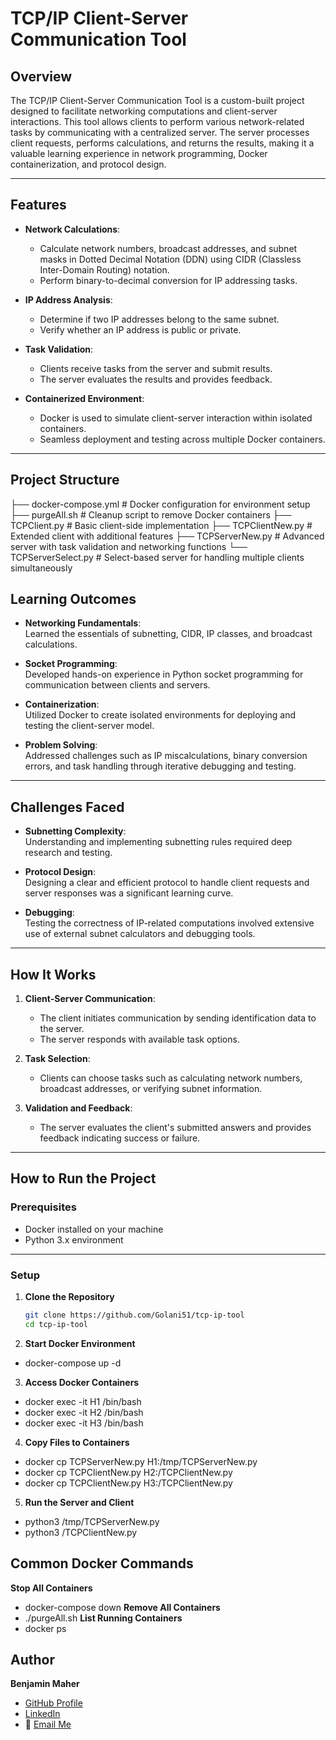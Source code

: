 # TCP/IP Client-Server Communication Tool

## Overview
The TCP/IP Client-Server Communication Tool is a custom-built project designed to facilitate networking computations and client-server interactions. This tool allows clients to perform various network-related tasks by communicating with a centralized server. The server processes client requests, performs calculations, and returns the results, making it a valuable learning experience in network programming, Docker containerization, and protocol design.

---

## Features
- **Network Calculations**:  
  - Calculate network numbers, broadcast addresses, and subnet masks in Dotted Decimal Notation (DDN) using CIDR (Classless Inter-Domain Routing) notation.
  - Perform binary-to-decimal conversion for IP addressing tasks.  

- **IP Address Analysis**:  
  - Determine if two IP addresses belong to the same subnet.  
  - Verify whether an IP address is public or private.  

- **Task Validation**:  
  - Clients receive tasks from the server and submit results.  
  - The server evaluates the results and provides feedback.  

- **Containerized Environment**:  
  - Docker is used to simulate client-server interaction within isolated containers.  
  - Seamless deployment and testing across multiple Docker containers.

---

## Project Structure
├── docker-compose.yml    # Docker configuration for environment setup
├── purgeAll.sh           # Cleanup script to remove Docker containers
├── TCPClient.py          # Basic client-side implementation
├── TCPClientNew.py       # Extended client with additional features
├── TCPServerNew.py       # Advanced server with task validation and networking functions
└── TCPServerSelect.py    # Select-based server for handling multiple clients simultaneously

## Learning Outcomes
- **Networking Fundamentals**:  
  Learned the essentials of subnetting, CIDR, IP classes, and broadcast calculations.  

- **Socket Programming**:  
  Developed hands-on experience in Python socket programming for communication between clients and servers.  

- **Containerization**:  
  Utilized Docker to create isolated environments for deploying and testing the client-server model.  

- **Problem Solving**:  
  Addressed challenges such as IP miscalculations, binary conversion errors, and task handling through iterative debugging and testing.

---

## Challenges Faced
- **Subnetting Complexity**:  
  Understanding and implementing subnetting rules required deep research and testing.  

- **Protocol Design**:  
  Designing a clear and efficient protocol to handle client requests and server responses was a significant learning curve.  

- **Debugging**:  
  Testing the correctness of IP-related computations involved extensive use of external subnet calculators and debugging tools.

---

## How It Works
1. **Client-Server Communication**:  
   - The client initiates communication by sending identification data to the server.  
   - The server responds with available task options.  

2. **Task Selection**:  
   - Clients can choose tasks such as calculating network numbers, broadcast addresses, or verifying subnet information.  

3. **Validation and Feedback**:  
   - The server evaluates the client's submitted answers and provides feedback indicating success or failure.

---

## How to Run the Project

### Prerequisites
- Docker installed on your machine
- Python 3.x environment

---

### Setup
1. **Clone the Repository**  
   ```bash
   git clone https://github.com/Golani51/tcp-ip-tool
   cd tcp-ip-tool
2. **Start Docker Environment**
- docker-compose up -d
3. **Access Docker Containers**
- docker exec -it H1 /bin/bash
- docker exec -it H2 /bin/bash
- docker exec -it H3 /bin/bash
4. **Copy Files to Containers**
- docker cp TCPServerNew.py H1:/tmp/TCPServerNew.py
- docker cp TCPClientNew.py H2:/TCPClientNew.py
- docker cp TCPClientNew.py H3:/TCPClientNew.py
5. **Run the Server and Client**
- python3 /tmp/TCPServerNew.py
- python3 /TCPClientNew.py
## Common Docker Commands
**Stop All Containers**
- docker-compose down
**Remove All Containers**
- ./purgeAll.sh
**List Running Containers**
- docker ps
## Author
**Benjamin Maher**  
- [GitHub Profile](https://github.com/Golani51)  
- [LinkedIn](https://linkedin.com/in/benjamin-maher)  
- 📧 [Email Me](mailto:benjamin.maher813@gmail.com)  
